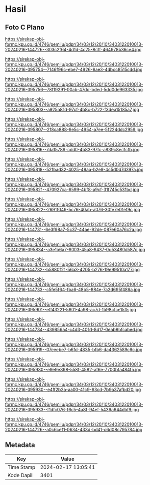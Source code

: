 # Hasil

## Foto C Plano

https://sirekap-obj-formc.kpu.go.id/4746/pemilu/pdpr/34/03/12/20/10/3403122010013-20240216-144726--303c2f64-4d1d-4c25-8c1f-464978b36ce4.jpg

https://sirekap-obj-formc.kpu.go.id/4746/pemilu/pdpr/34/03/12/20/10/3403122010013-20240216-095754--7146f96c-ebe7-4926-9ae3-4dbcc8515cdd.jpg

https://sirekap-obj-formc.kpu.go.id/4746/pemilu/pdpr/34/03/12/20/10/3403122010013-20240216-095756--78f19291-00ab-47dd-bded-5dd0de963335.jpg

https://sirekap-obj-formc.kpu.go.id/4746/pemilu/pdpr/34/03/12/20/10/3403122010013-20240216-095803--a925a81d-97cf-4b8c-b722-f3dea15185a7.jpg

https://sirekap-obj-formc.kpu.go.id/4746/pemilu/pdpr/34/03/12/20/10/3403122010013-20240216-095807--218ca888-9e5c-4954-a7ee-5f224ddc2959.jpg

https://sirekap-obj-formc.kpu.go.id/4746/pemilu/pdpr/34/03/12/20/10/3403122010013-20240216-095816--7da15789-cdd0-4b83-97fc-a839c8ec1cfb.jpg

https://sirekap-obj-formc.kpu.go.id/4746/pemilu/pdpr/34/03/12/20/10/3403122010013-20240216-095818--521bad32-4025-48aa-b2e9-4c5d0d7d397a.jpg

https://sirekap-obj-formc.kpu.go.id/4746/pemilu/pdpr/34/03/12/20/10/3403122010013-20240216-095821--470927ca-6599-4bf8-a9cf-31f745c531bd.jpg

https://sirekap-obj-formc.kpu.go.id/4746/pemilu/pdpr/34/03/12/20/10/3403122010013-20240216-095822--2691f049-5c76-40ab-a076-30fe7e01ef9c.jpg

https://sirekap-obj-formc.kpu.go.id/4746/pemilu/pdpr/34/03/12/20/10/3403122010013-20240216-144731--6e3f98a7-5c37-44ae-92de-087e60a76c2a.jpg

https://sirekap-obj-formc.kpu.go.id/4746/pemilu/pdpr/34/03/12/20/10/3403122010013-20240216-095834--a3e1b6a7-9003-45a8-9437-0d53480d587d.jpg

https://sirekap-obj-formc.kpu.go.id/4746/pemilu/pdpr/34/03/12/20/10/3403122010013-20240216-144732--b5880f21-56a3-4205-b276-19e99510a177.jpg

https://sirekap-obj-formc.kpu.go.id/4746/pemilu/pdpr/34/03/12/20/10/3403122010013-20240216-144733--c5fe5f64-fba6-48b5-884e-7a2d695f486a.jpg

https://sirekap-obj-formc.kpu.go.id/4746/pemilu/pdpr/34/03/12/20/10/3403122010013-20240216-095901--eff43221-5801-4a98-ac7d-1b98cfce15f5.jpg

https://sirekap-obj-formc.kpu.go.id/4746/pemilu/pdpr/34/03/12/20/10/3403122010013-20240216-144734--439856a4-c4d3-401d-8d17-0eab8bfcabed.jpg

https://sirekap-obj-formc.kpu.go.id/4746/pemilu/pdpr/34/03/12/20/10/3403122010013-20240216-095919--07eeebe7-b6fd-4835-bfb6-da4362589c6c.jpg

https://sirekap-obj-formc.kpu.go.id/4746/pemilu/pdpr/34/03/12/20/10/3403122010013-20240216-095930--e9e9e398-558f-4582-af6e-7700bfa484f5.jpg

https://sirekap-obj-formc.kpu.go.id/4746/pemilu/pdpr/34/03/12/20/10/3403122010013-20240216-095930--e4ff2b2a-aa00-41c9-93cd-7b9a37afbd20.jpg

https://sirekap-obj-formc.kpu.go.id/4746/pemilu/pdpr/34/03/12/20/10/3403122010013-20240216-095933--f1dfc076-f6c5-4a8f-94ef-5436a644dbf9.jpg

https://sirekap-obj-formc.kpu.go.id/4746/pemilu/pdpr/34/03/12/20/10/3403122010013-20240216-144726--a0c6cef1-0634-433d-bd41-c6d08c795784.jpg


## Metadata

| Key        | Value               |
| ---------- | ------------------- |
| Time Stamp | 2024-02-17 13:05:41 |
| Kode Dapil | 3401                |




